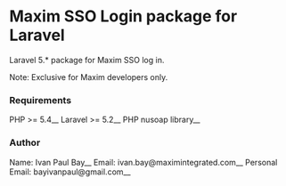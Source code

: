 # Maxim SSO Login package for Laravel

Laravel 5.* package for Maxim SSO log in.

Note: Exclusive for Maxim developers only.

### Requirements

PHP >= 5.4__
Laravel >= 5.2__
PHP nusoap library__


### Author
Name: Ivan Paul Bay__
Email: ivan.bay@maximintegrated.com__
Personal Email: bayivanpaul@gmail.com__




